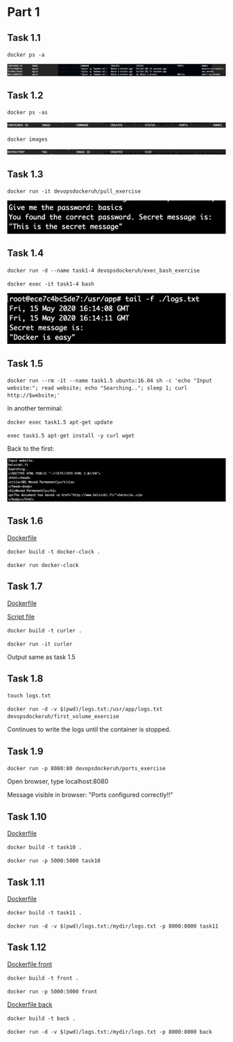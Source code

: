 # Part 1

## Task 1.1

`docker ps -a`

![task 1.1](https://github.com/mshroom/DevOpsWithDocker/blob/master/part1/ex-1-1.png)

## Task 1.2

`docker ps -as`

![task 1.2](https://github.com/mshroom/DevOpsWithDocker/blob/master/part1/ex-1-2a.png)

`docker images`

![task 1.2](https://github.com/mshroom/DevOpsWithDocker/blob/master/part1/ex-1-2b.png)

## Task 1.3

`docker run -it devopsdockeruh/pull_exercise`

![task 1.3](https://github.com/mshroom/DevOpsWithDocker/blob/master/part1/ex-1-3.png)

## Task 1.4

`docker run -d --name task1-4 devopsdockeruh/exec_bash_exercise`

`docker exec -it task1-4 bash`

![task1.4](https://github.com/mshroom/DevOpsWithDocker/blob/master/part1/ex-1-4.png)

## Task 1.5

`docker run --rm -it --name task1.5 ubuntu:16.04 sh -c 'echo "Input website:"; read website; echo "Searching.."; sleep 1; curl http://$website;'`

In another terminal:

`docker exec task1.5 apt-get update`

`exec task1.5 apt-get install -y curl wget`

Back to the first:

![task1.5](https://github.com/mshroom/DevOpsWithDocker/blob/master/part1/ex-1-5.png)

## Task 1.6

[Dockerfile](https://github.com/mshroom/DevOpsWithDocker/blob/master/part1/ex-1-6/Dockerfile)

`docker build -t docker-clock .`

`docker run docker-clock`

## Task 1.7

[Dockerfile](https://github.com/mshroom/DevOpsWithDocker/blob/master/part1/ex-1-7/Dockerfile)

[Script file](https://github.com/mshroom/DevOpsWithDocker/blob/master/part1/ex-1-7/curler.sh)

`docker build -t curler .`

`docker run -it curler`

Output same as task 1.5

## Task 1.8

`touch logs.txt`

`docker run -d -v $(pwd)/logs.txt:/usr/app/logs.txt devopsdockeruh/first_volume_exercise`

Continues to write the logs until the container is stopped. 

## Task 1.9

`docker run -p 8080:80 devopsdockeruh/ports_exercise`

Open browser, type localhost:8080

Message visible in browser: "Ports configured correctly!!"

## Task 1.10

[Dockerfile](https://github.com/mshroom/DevOpsWithDocker/blob/master/part1/ex-1-10/Dockerfile)

`docker build -t task10 .`

`docker run -p 5000:5000 task10`

## Task 1.11

[Dockerfile](https://github.com/mshroom/DevOpsWithDocker/blob/master/part1/ex-1-11/Dockerfile)

`docker build -t task11 .`

`docker run -d -v $(pwd)/logs.txt:/mydir/logs.txt -p 8000:8000 task11`

## Task 1.12

[Dockerfile front](https://github.com/mshroom/DevOpsWithDocker/blob/master/part1/ex-1-12/front/Dockerfile)

`docker build -t front .`

`docker run -p 5000:5000 front`

[Dockerfile back](https://github.com/mshroom/DevOpsWithDocker/blob/master/part1/ex-1-12/back/Dockerfile)

`docker build -t back .`

`docker run -d -v $(pwd)/logs.txt:/mydir/logs.txt -p 8000:8000 back`
